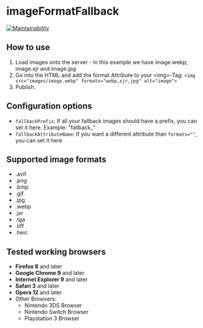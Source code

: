 # imageFormatFallback

[![Maintainability](https://api.codeclimate.com/v1/badges/aa22de4f505fb1a98063/maintainability)](https://codeclimate.com/github/Maingron/imageFormatFallback.js/maintainability)

## How to use
1. Load images onto the server - In this example we have image.webp; image.xjr and image.jpg
2. Go into the HTML and add the format Attribute to your \<img\>-Tag: `<img src="images/image.webp" formats="webp,xjr,jpg" alt="image">`
3. Publish.

## Configuration options
- `fallbackPrefix`: If all your fallback images should have a prefix, you can set it here. Example: "fallback_"
- `fallbackAttributeName`: If you want a different attribute than `formats=""`, you can set it here

## Supported image formats
- .avif
- .png
- .bmp
- .gif
- .jpg
- .webp
- .jxr
- .tga
- .tiff
- .heic

## Tested working browsers
- **Firefox 8** and later
- **Google Chrome 9** and later
- **Internet Explorer 9** and later
- **Safari 3** and later
- **Opera 12** and later
- Other Browsers:
    - Nintendo 3DS Browser
    - Nintendo Switch Browser
    - Playstation 3 Browser
